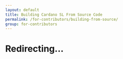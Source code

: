 ```yaml
---
layout: default
title: Building Cardano SL From Source Code
permalink: /for-contributors/building-from-source/
group: for-contributors
---
```


# Redirecting...

<script>
    window.location.replace("https://github.com/input-output-hk/cardano-sl/blob/develop/docs/how-to/build-cardano-sl-and-daedalus-from-source-code.md");
</script>
